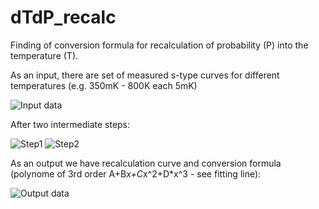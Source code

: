 # dTdP_recalc
Finding of conversion formula for recalculation of probability (P) into the temperature (T).

As an input, there are set of measured s-type curves for different temperatures (e.g. 350mK - 800K each 5mK)

![Input data](https://github.com/andr-nau/s-curves-coef/blob/master/Fig1_init_data.gif "Input data")

After two intermediate steps:

![Step1](https://github.com/andr-nau/s-curves-coef/blob/master/Fig2_Step1.gif "Step1")
![Step2](https://github.com/andr-nau/s-curves-coef/blob/master/Fig3_Step2.gif "Step2")

As an output we have recalculation curve and conversion formula (polynome of 3rd order A+B*x+C*x^2+D*x^3 - see fitting line):

![Output data](https://github.com/andr-nau/s-curves-coef/blob/master/Fig4_output_data.gif "Output data")
